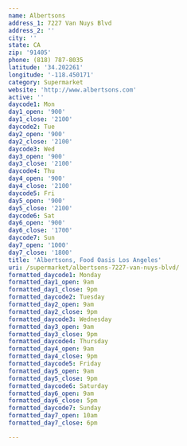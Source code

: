 ```yaml
---
name: Albertsons
address_1: 7227 Van Nuys Blvd
address_2: ''
city: ''
state: CA
zip: '91405'
phone: (818) 787-8035
latitude: '34.202261'
longitude: '-118.450171'
category: Supermarket
website: 'http://www.albertsons.com'
active: ''
daycode1: Mon
day1_open: '900'
day1_close: '2100'
daycode2: Tue
day2_open: '900'
day2_close: '2100'
daycode3: Wed
day3_open: '900'
day3_close: '2100'
daycode4: Thu
day4_open: '900'
day4_close: '2100'
daycode5: Fri
day5_open: '900'
day5_close: '2100'
daycode6: Sat
day6_open: '900'
day6_close: '1700'
daycode7: Sun
day7_open: '1000'
day7_close: '1800'
title: 'Albertsons, Food Oasis Los Angeles'
uri: /supermarket/albertsons-7227-van-nuys-blvd/
formatted_daycode1: Monday
formatted_day1_open: 9am
formatted_day1_close: 9pm
formatted_daycode2: Tuesday
formatted_day2_open: 9am
formatted_day2_close: 9pm
formatted_daycode3: Wednesday
formatted_day3_open: 9am
formatted_day3_close: 9pm
formatted_daycode4: Thursday
formatted_day4_open: 9am
formatted_day4_close: 9pm
formatted_daycode5: Friday
formatted_day5_open: 9am
formatted_day5_close: 9pm
formatted_daycode6: Saturday
formatted_day6_open: 9am
formatted_day6_close: 5pm
formatted_daycode7: Sunday
formatted_day7_open: 10am
formatted_day7_close: 6pm

---
```

